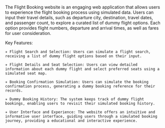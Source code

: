 The Flight Booking website is an engaging web application that allows users to experience the flight booking process using simulated data. Users can input their travel details, such as departure city, destination, travel dates, and passenger count, to explore a curated list of dummy flight options. Each option provides flight numbers, departure and arrival times, as well as fares for user consideration.

Key Features:

    ✈︎ Flight Search and Selection: Users can simulate a flight search, receiving a list of dummy flight options based on their input.

    ✈︎ Flight Details and Seat Selection: Users can view detailed information about each dummy flight and select preferred seats using a simulated seat map.

    ✈︎ Booking Confirmation Simulation: Users can simulate the booking confirmation process, generating a dummy booking reference for their records.

    ✈︎ Dummy Booking History: The system keeps track of dummy flight bookings, enabling users to revisit their simulated booking history.

    ✈︎ User Interface and Experience: The website offers an intuitive and informative user interface, guiding users through a simulated booking journey, providing a educational and interactive experience.

